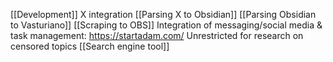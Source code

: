 [[Development]]
X integration
[[Parsing X to Obsidian]]
[[Parsing Obsidian to Vasturiano]]
[[Scraping to OBS]]
Integration of messaging/social media & task management: https://startadam.com/
Unrestricted for research on censored topics [[Search engine tool]]
